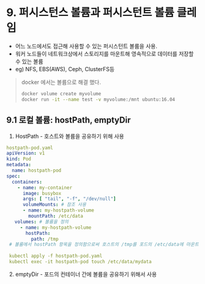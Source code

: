 # 9. 퍼시스턴스 볼륨과 퍼시스턴트 볼륨 클레임
- 어느 노드에서도 접근해 사용할 수 있는 퍼시스턴트 볼륨을 사용.
- 워커 노드들이 네트워크상에서 스토리지를 마운트해 영속적으로 데이터를 저장할 수 있는 볼륨
- eg) NFS, EBS(AWS), Ceph, ClusterFS등

> docker 에서는 볼륨으로 해결 했다.
> ```sh
> docker volume create myvolume
> docker run -it --name test -v myvolume:/mnt ubuntu:16.04
> ```

## 9.1 로컬 볼륨: hostPath, emptyDir
1. HostPath - 호스트와 볼륨을 공유하기 위해 사용
```yaml
hostpath-pod.yaml
apiVersion: v1
kind: Pod
metadata:
  name: hostpath-pod
spec:
  containers:
    - name: my-container
      image: busybox
      args: [ "tail", "-f", "/dev/null"]
      volumeMounts: # 참조 사용
      - name: my-hostpath-volume
        mountPath: /etc/data
   volumes: # 볼륨을 정의
     - name: my-hostpath-volume
       hostPath:
         path: /tmp
 # 볼륨에서 hostPath 항목을 정의함으로써 호스트의 /tmp를 포드의 /etc/data에 마운트함
 
 kubectl apply -f hostpath-pod.yaml
 kubectl exec -it hostpath-pod touch /etc/data/mydata        
```

2. emptyDir - 포드의 컨테이너 간에 볼륨을 공유하기 위해서 사용





<!--stackedit_data:
eyJoaXN0b3J5IjpbLTQ2MDIwODg0NSwtMTIzNzUyODIyOF19
-->